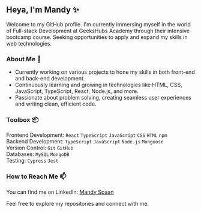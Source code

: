 ## Heya, I'm Mandy ✨

Welcome to my GitHub profile. I'm currently immersing myself in the world of Full-stack Development at GeeksHubs Academy through their intensive bootcamp course. Seeking opportunities to apply and expand my skills in web technologies.

### About Me 🌱
- Currently working on various projects to hone my skills in both front-end and back-end development.
- Continuously learning and growing in technologies like HTML, CSS, JavaScript, TypeScript, React, Node.js, and more.
- Passionate about problem solving, creating seamless user experiences and writing clean, efficient code.

### Toolbox 📦
Frontend Development: `React` `TypeScript` `JavaScript` `CSS` `HTML` `npm`<br>
Backend Development: `TypeScript` `JavaScript` `Node.js` `Mongoose`<br>
Version Control: `Git` `GitHub` <br>
Databases: `MySQL` `MongoDB` <br>
Testing: `Cypress` `Jest`


### How to Reach Me 📫 
You can find me on LinkedIn: [Mandy Spaan](https://www.linkedin.com/in/mandyspaan/)

Feel free to explore my repositories and connect with me. 
